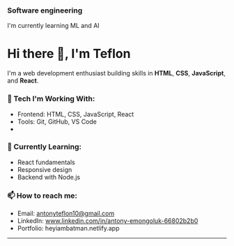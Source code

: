 ### Software engineering 
I'm currently learning ML and AI 
# Hi there 👋, I'm Teflon
I'm a web development enthusiast building skills in **HTML**, **CSS**, **JavaScript**, and **React**.

### 🔧 Tech I'm Working With:
- Frontend: HTML, CSS, JavaScript, React
- Tools: Git, GitHub, VS Code
- 

### 🌱 Currently Learning:
- React fundamentals
- Responsive design
- Backend with Node.js

### 📫 How to reach me:
- Email: antonyteflon10@gmail.com
- LinkedIn: www.linkedin.com/in/antony-emongoluk-66802b2b0
- Portfolio: heyiambatman.netlify.app

---
